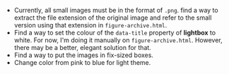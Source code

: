 - Currently, all small images must be in the format of ```.png```. find a way to extract the file extension of the original image and refer to the small version using that extension in ```figure-archive.html```.
- Find a way to set the colour of the ```data-title``` property of **lightbox** to white. For now, I'm doing it manually on ```figure-archive.html```. However, there may be a better, elegant solution for that.
- Find a way to put the images in fix-sized boxes.
- Change color from pink to blue for light theme.
